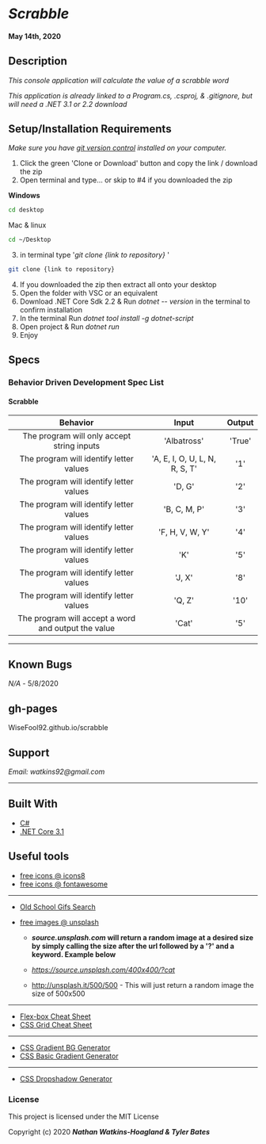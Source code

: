 # _Scrabble_

#### May 14th, 2020

## Description

_This console application will calculate the value of a scrabble word_

_This application is already linked to a Program.cs, .csproj, & .gitignore, but will need a .NET 3.1 or 2.2 download_

## Setup/Installation Requirements

_Make sure you have [git version control](https://git-scm.com/downloads) installed on your computer._

1. Click the green 'Clone or Download' button and copy the link / download the zip
2. Open terminal and type... or skip to #4 if you downloaded the zip

**Windows**

```sh
cd desktop
```

Mac & linux

```sh
cd ~/Desktop
```

3.  in terminal type '_git clone {link to repository}_ '

```sh
git clone {link to repository}
```
4. If you downloaded the zip then extract all onto your desktop
5. Open the folder with VSC or an equivalent
6. Download .NET Core Sdk 2.2 & Run _dotnet -- version_ in the terminal to confirm installation
7. In the terminal Run _dotnet tool install -g dotnet-script_
8. Open project & Run _dotnet run_
9. Enjoy

## Specs

### Behavior Driven Development Spec List
#### Scrabble
|                          Behavior                          | Input  | Output  |
| :--------------------------------------------------------: | :----: | :-----: |
| The program will only accept string inputs | 'Albatross' | 'True' |
| The program will identify letter values | 'A, E, I, O, U, L, N, R, S, T' | '1' |
| The program will identify letter values | 'D, G' | '2' |
| The program will identify letter values | 'B, C, M, P' | '3' |
| The program will identify letter values | 'F, H, V, W, Y' | '4' |
| The program will identify letter values | 'K' | '5' |
| The program will identify letter values | 'J, X' | '8' |
| The program will identify letter values | 'Q, Z' | '10' |
| The program will accept a word and output the value | 'Cat' | '5' |

---
## Known Bugs

_N/A_ - 5/8/2020

## gh-pages

WiseFool92.github.io/scrabble

## Support

_Email: watkins92@gmail.com_

---
## Built With

- [C#](https://docs.microsoft.com/en-us/dotnet/csharp/)
- [.NET Core 3.1](https://dotnet.microsoft.com/download/dotnet-core/3.1)

## Useful tools

- [free icons @ icons8](https://icons8.com/)
- [free icons @ fontawesome](https://fontawesome.com/)

---

- [Old School Gifs Search](https://gifcities.org/)
- [free images @ unsplash](https://unsplash.com/)

  - **_source.unsplash.com_ will return a random image at a desired size by simply calling the size after the url followed by a '?' and a keyword. Example below**

  - _https://source.unsplash.com/400x400/?cat_
  - http://unsplash.it/500/500 - This will just return a random image the size of 500x500

---

- [Flex-box Cheat Sheet](http://yoksel.github.io/flex-cheatsheet/)
- [CSS Grid Cheat Sheet](http://grid.malven.co/)

---

- [CSS Gradient BG Generator](https://mycolor.space/gradient)
- [CSS Basic Gradient Generator](https://cssgradient.io/)

---

- [CSS Dropshadow Generator](https://cssgenerator.org/box-shadow-css-generator.html)

### License

This project is licensed under the MIT License

Copyright (c) 2020 **_Nathan Watkins-Hoagland & Tyler Bates_**
